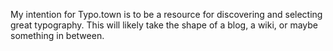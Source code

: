 My intention for Typo.town is to be a resource for discovering and selecting great typography. This will likely take the shape of a blog, a wiki, or maybe something in between.
